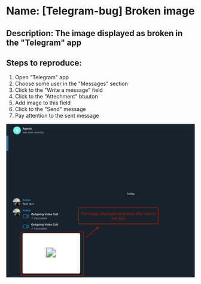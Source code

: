 # Name: [Telegram-bug] Broken image

## Description:  The image displayed as broken in the "Telegram" app

## Steps to reproduce: 
1. Open "Telegram" app
2. Choose some user in the "Messages" section
3. Click to the "Write a message" field
4. Click to the "Attechment" btuuton 
5. Add image to this field 
6. Click to the "Send" message
6. Pay attention to the sent message

![Image](/broken_image.png)
